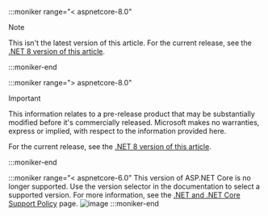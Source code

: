 :::moniker range="< aspnetcore-8.0"

> [!NOTE]
> This isn't the latest version of this article. For the current release, see the [.NET 8 version of this article](?view=aspnetcore-8.0&preserve-view=true).

:::moniker-end

:::moniker range="> aspnetcore-8.0"

> [!IMPORTANT]
> This information relates to a pre-release product that may be substantially modified before it's commercially released. Microsoft makes no warranties, express or implied, with respect to the information provided here.
>
> For the current release, see the [.NET 8 version of this article](?view=aspnetcore-8.0&preserve-view=true).

:::moniker-end

<!--
Include this file at the top of articles. When a new version is released,
it might be necessary to temporarily comment out the  current version
moniker range section until the new moniker is created.
Markdown to include this file:
[!INCLUDE[](~/includes/not-latest-version.md)]
-->

:::moniker range="< aspnetcore-6.0"
This version of ASP.NET Core is no longer supported. Use the version selector in the documentation to select a supported version. For more information, see the [.NET and .NET Core Support Policy](https://dotnet.microsoft.com/platform/support/policy/dotnet-core) page.
![image](https://github.com/dotnet/AspNetCore.Docs/assets/3605364/9145fe9d-017e-40fd-b6b9-7bccd1bd2325)
:::moniker-end


